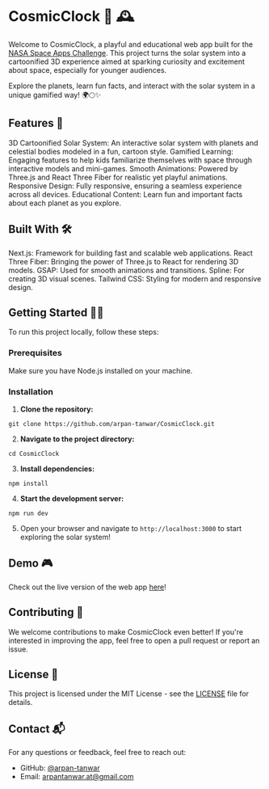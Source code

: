 # CosmicClock 🌌 🕰️
Welcome to CosmicClock, a playful and educational web app built for the [NASA Space Apps Challenge](https://www.spaceappschallenge.org/nasa-space-apps-2024/). This project turns the solar system into a cartoonified 3D experience aimed at sparking curiosity and excitement about space, especially for younger audiences.

Explore the planets, learn fun facts, and interact with the solar system in a unique gamified way! 🌍🌕✨

## Features 🚀
3D Cartoonified Solar System: An interactive solar system with planets and celestial bodies modeled in a fun, cartoon style.
Gamified Learning: Engaging features to help kids familiarize themselves with space through interactive models and mini-games.
Smooth Animations: Powered by Three.js and React Three Fiber for realistic yet playful animations.
Responsive Design: Fully responsive, ensuring a seamless experience across all devices.
Educational Content: Learn fun and important facts about each planet as you explore.

## Built With 🛠️
Next.js: Framework for building fast and scalable web applications.
React Three Fiber: Bringing the power of Three.js to React for rendering 3D models.
GSAP: Used for smooth animations and transitions.
Spline: For creating 3D visual scenes.
Tailwind CSS: Styling for modern and responsive design.

## Getting Started 🧑‍🚀
To run this project locally, follow these steps:

### Prerequisites
Make sure you have Node.js installed on your machine.

### Installation
1. **Clone the repository:**
```
git clone https://github.com/arpan-tanwar/CosmicClock.git
```
2. **Navigate to the project directory:**
```
cd CosmicClock
```
3. **Install dependencies:**
```
npm install
```
4. **Start the development server:**
```
npm run dev
```
5. Open your browser and navigate to `http://localhost:3000` to start exploring the solar system!

## Demo 🎮
Check out the live version of the web app [here](https://space-cosmic-clock.vercel.app/)!

## Contributing 🤝
We welcome contributions to make CosmicClock even better! If you're interested in improving the app, feel free to open a pull request or report an issue.

## License 📜
This project is licensed under the MIT License - see the [LICENSE](./LICENSE) file for details.

## Contact 📬
For any questions or feedback, feel free to reach out:

- GitHub: [@arpan-tanwar](https://github.com/arpan-tanwar)
- Email: arpantanwar.at@gmail.com
